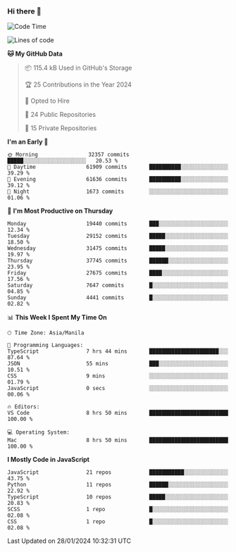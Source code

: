 ### Hi there 👋

<!--START_SECTION:waka-->
![Code Time](http://img.shields.io/badge/Code%20Time-547%20hrs%2020%20mins-blue)

![Lines of code](https://img.shields.io/badge/From%20Hello%20World%20I%27ve%20Written-63.0%20million%20lines%20of%20code-blue)

**🐱 My GitHub Data** 

> 📦 115.4 kB Used in GitHub's Storage 
 > 
> 🏆 25 Contributions in the Year 2024
 > 
> 💼 Opted to Hire
 > 
> 📜 24 Public Repositories 
 > 
> 🔑 15 Private Repositories 
 > 
**I'm an Early 🐤** 

```text
🌞 Morning                32357 commits       █████░░░░░░░░░░░░░░░░░░░░   20.53 % 
🌆 Daytime                61909 commits       ██████████░░░░░░░░░░░░░░░   39.29 % 
🌃 Evening                61636 commits       ██████████░░░░░░░░░░░░░░░   39.12 % 
🌙 Night                  1673 commits        ░░░░░░░░░░░░░░░░░░░░░░░░░   01.06 % 
```
📅 **I'm Most Productive on Thursday** 

```text
Monday                   19440 commits       ███░░░░░░░░░░░░░░░░░░░░░░   12.34 % 
Tuesday                  29152 commits       █████░░░░░░░░░░░░░░░░░░░░   18.50 % 
Wednesday                31475 commits       █████░░░░░░░░░░░░░░░░░░░░   19.97 % 
Thursday                 37745 commits       ██████░░░░░░░░░░░░░░░░░░░   23.95 % 
Friday                   27675 commits       ████░░░░░░░░░░░░░░░░░░░░░   17.56 % 
Saturday                 7647 commits        █░░░░░░░░░░░░░░░░░░░░░░░░   04.85 % 
Sunday                   4441 commits        █░░░░░░░░░░░░░░░░░░░░░░░░   02.82 % 
```


📊 **This Week I Spent My Time On** 

```text
🕑︎ Time Zone: Asia/Manila

💬 Programming Languages: 
TypeScript               7 hrs 44 mins       ██████████████████████░░░   87.64 % 
JSON                     55 mins             ███░░░░░░░░░░░░░░░░░░░░░░   10.51 % 
CSS                      9 mins              ░░░░░░░░░░░░░░░░░░░░░░░░░   01.79 % 
JavaScript               0 secs              ░░░░░░░░░░░░░░░░░░░░░░░░░   00.06 % 

🔥 Editors: 
VS Code                  8 hrs 50 mins       █████████████████████████   100.00 % 

💻 Operating System: 
Mac                      8 hrs 50 mins       █████████████████████████   100.00 % 
```

**I Mostly Code in JavaScript** 

```text
JavaScript               21 repos            ███████████░░░░░░░░░░░░░░   43.75 % 
Python                   11 repos            ██████░░░░░░░░░░░░░░░░░░░   22.92 % 
TypeScript               10 repos            █████░░░░░░░░░░░░░░░░░░░░   20.83 % 
SCSS                     1 repo              █░░░░░░░░░░░░░░░░░░░░░░░░   02.08 % 
CSS                      1 repo              █░░░░░░░░░░░░░░░░░░░░░░░░   02.08 % 
```




 Last Updated on 28/01/2024 10:32:31 UTC
<!--END_SECTION:waka-->
